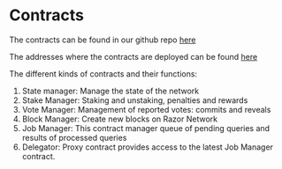 # Contracts
The contracts can be found in our github repo [here](https://github.com/razor-network/contracts)

The addresses where the contracts are deployed can be found [here](https://github.com/razor-network/contracts/blob/master/ADDRESSES.md)

The different kinds of contracts and their functions:

1. State manager: Manage the state of the network
2. Stake Manager: Staking and unstaking, penalties and rewards
3. Vote Manager: Management of reported votes: commits and reveals
4. Block Manager: Create new blocks on Razor Network
5. Job Manager: This contract manager queue of pending queries and results of processed queries
6. Delegator: Proxy contract provides access to the latest Job Manager contract.
